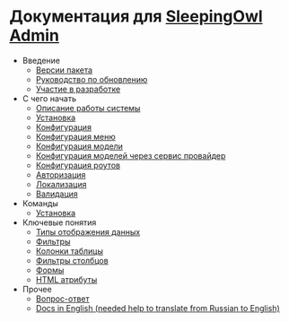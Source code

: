 # Документация для [SleepingOwl Admin](https://github.com/LaravelRUS/SleepingOwlAdmin)

- Введение  
  - [Версии пакета](releases.md)
  - [Руководство по обновлению](upgrade.md)
  - [Участие в разработке](contributions.md)
- C чего начать
  - [Описание работы системы](global.md)
  - [Установка](installation.md)
  - [Конфигурация](configuration.md)
  - [Конфигурация меню](menu_configuration.md)
  - [Конфигурация модели](model_configuration.md)
  - [Конфигурация моделей через сервис провайдер](model_configuration_section.md)
  - [Конфигурация роутов](routes_configuration.md)
  - [Авторизация](authentication.md)
  - [Локализация](localization.md)
  - [Валидация](validation.md)
- Команды
	- [Установка](command_install.md)
- Ключевые понятия
	- [Типы отображения данных](displays.md)
	- [Фильтры](filters.md)
	- [Колонки таблицы](columns.md)
	- [Фильтры столбцов](columnfilters.md)
	- [Формы](form.md)
	- [HTML атрибуты](html_attributes.md)
- Прочее
  - [Вопрос-ответ](faq.md)
  - [Docs in English (needed help to translate from Russian to English)](eng/README.md)
